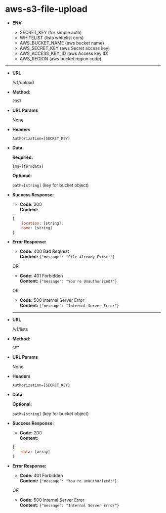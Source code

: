 # aws-s3-file-upload

* **ENV**

  - SECRET_KEY (for simple auth)
  - WHITELIST (lists whitelist cors)
  - AWS_BUCKET_NAME (aws bucket name)
  - AWS_SECRET_KEY (aws Secret access key)
  - AWS_ACCESS_KEY_ID (aws Access key ID)
  - AWS_REGION (aws bucket region code)

---

* **URL**

    /v1/upload

* **Method:**

    `POST`
  
*  **URL Params**

    None
    
*  **Headers**

    `Authorization=[SECRET_KEY]`

* **Data**

    **Required:**
 
    `img=[formdata]`
    
    **Optional:**
    
    `path=[string]` (key for bucket object)


* **Success Response:**

    * **Code:** 200 <br />
    **Content:** 
    ```javascript
    { 
        location: [string],
        name: [string]
    }
    ```
 
* **Error Response:**

    * **Code:** 400 Bad Request <br />
    **Content:** `{"message": "File Already Exist!"}`

    OR

    * **Code:** 401 Forbidden <br />
    **Content:** `{"message": "You're Unauthorized!"}`

    OR

    * **Code:** 500 Internal Server Error <br />
    **Content:** `{"message": "Internal Server Error"}`
    
    ---

* **URL**

    /v1/lists

* **Method:**

    `GET`
  
*  **URL Params**

    None
    
*  **Headers**

    `Authorization=[SECRET_KEY]`

* **Data**
    
    **Optional:**
    
    `path=[string]` (key for bucket object)


* **Success Response:**

    * **Code:** 200 <br />
    **Content:** 
    ```javascript
    { 
        data: [array]
    }
    ```
 
* **Error Response:**

    * **Code:** 401 Forbidden <br />
    **Content:** `{"message": "You're Unauthorized!"}`

    OR

    * **Code:** 500 Internal Server Error <br />
    **Content:** `{"message": "Internal Server Error"}`
